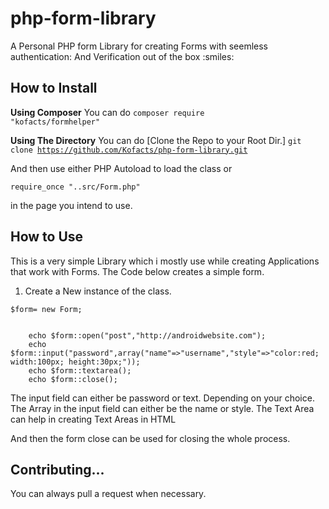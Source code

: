 # php-form-library
A Personal PHP form Library for creating Forms with seemless authentication: And Verification out of the box :smiles:

## How to Install
<b>Using Composer</b>
You can do
<code>composer require "kofacts/formhelper"</code>

<b>Using The Directory</b> 
You can do [Clone the Repo to your Root Dir.]
<code>git clone https://github.com/Kofacts/php-form-library.git</code>

And then use either PHP Autoload to load the class or

<code>require_once "..src/Form.php"</code>

in the page you intend to use.

## How to Use
This is a very simple Library which i mostly use while creating Applications that work with Forms.
The Code below creates a simple form.

1. Create a New instance of the class.

<code>$form= new Form;</code>

<code>
	echo $form::open("post","http://androidwebsite.com");
	echo $form::input("password",array("name"=>"username","style"=>"color:red; width:100px; height:30px;"));
	echo $form::textarea();
	echo $form::close();
</code>

The input field can either be password or text. Depending on your choice.
The Array in the input field can either be the name or style.
The Text Area can help in creating Text Areas in HTML

And then the form close can be used for closing the whole process.


## Contributing...
You can always pull a request when necessary.